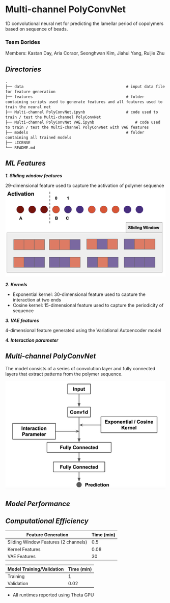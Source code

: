 # Multi-channel PolyConvNet
1D convolutional neural net for predicting the lamellar period of copolymers based on sequence of beads. 

### Team Borides
Members: Kastan Day, Aria Coraor, Seonghwan Kim, Jiahui Yang, Ruijie Zhu

## ***Directories***
```
.
├── data                                             # input data file for feature generation
├── features                                         # folder containing scripts used to generate features and all features used to train the neural net
├── Multi-channel PolyConvNet.ipynb                  # code used to train / test the Multi-channel PolyConvNet
├── Multi-channel PolyConvNet VAE.ipynb                  # code used to train / test the Multi-channel PolyConvNet with VAE features
├── models                                           # folder containing all trained models
├── LICENSE
└── README.md
```

## ***ML Features***

***1. Sliding window features***

29-dimensional feature used to capture the activation of polymer sequence
![](./img/activation.png)

***2. Kernels***
- Exponential kernel: 30-dimensional feature used to capture the interaction at two ends
- Cosine kernel: 15-dimensional feature used to capture the periodicity of sequence

***3. VAE features***

4-dimensional feature generated using the Variational Autoencoder model

***4. Interaction parameter***

## ***Multi-channel PolyConvNet***

The model consists of a series of convolution layer and fully connected layers that extract patterns from the polymer sequence.

![](./img/nn_v2.png)

## ***Model Performance***

## ***Computational Efficiency***
|           Feature Generation          |  Time (min) |
| ------------------------------------- | ----------- |
| Sliding Window Features (2 channels)  |      0.5    |
| Kernel Features                       |     0.08    |
| VAE Features                          |       30    |


|      Model Training/Validation        |  Time (min) |
| ------------------------------------- | ----------- |
| Training                              |        1    |
| Validation                            |     0.02    |

* All runtimes reported using Theta GPU
